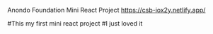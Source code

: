 Anondo Foundation Mini React Project
https://csb-iox2y.netlify.app/

#This my first mini react project
#I just loved it

